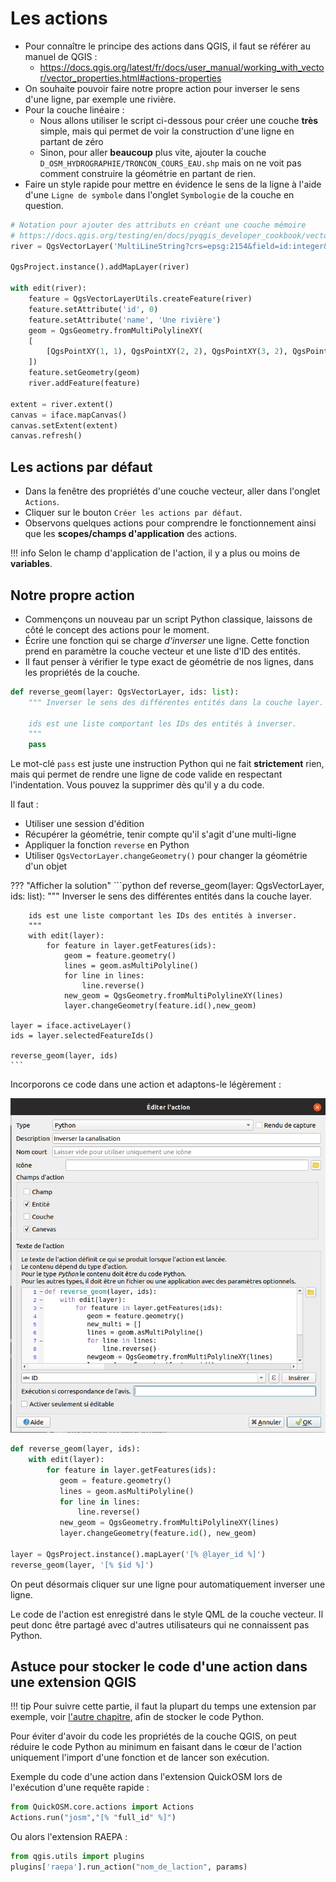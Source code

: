 # Les actions

* Pour connaître le principe des actions dans QGIS, il faut se référer au manuel de QGIS :
    * https://docs.qgis.org/latest/fr/docs/user_manual/working_with_vector/vector_properties.html#actions-properties
* On souhaite pouvoir faire notre propre action pour inverser le sens d'une ligne, par exemple une rivière.
* Pour la couche linéaire :
  * Nous allons utiliser le script ci-dessous pour créer une couche **très** simple, mais qui permet de voir la construction d'une ligne en partant de zéro
  * Sinon, pour aller **beaucoup** plus vite, ajouter la couche `D_OSM_HYDROGRAPHIE/TRONCON_COURS_EAU.shp`
    mais on ne voit pas comment construire la géométrie en partant de rien.
* Faire un style rapide pour mettre en évidence le sens de la ligne à l'aide d'une `Ligne de symbole` dans
  l'onglet `Symbologie` de la couche en question.

```python
# Notation pour ajouter des attributs en créant une couche mémoire
# https://docs.qgis.org/testing/en/docs/pyqgis_developer_cookbook/vector.html#from-an-instance-of-qgsvectorlayer
river = QgsVectorLayer('MultiLineString?crs=epsg:2154&field=id:integer&field=name:string(20)&index=yes', 'Rivers', 'memory')

QgsProject.instance().addMapLayer(river)

with edit(river):
    feature = QgsVectorLayerUtils.createFeature(river)
    feature.setAttribute('id', 0)
    feature.setAttribute('name', 'Une rivière')
    geom = QgsGeometry.fromMultiPolylineXY(
    [
        [QgsPointXY(1, 1), QgsPointXY(2, 2), QgsPointXY(3, 2), QgsPointXY(4, 1)]
    ])
    feature.setGeometry(geom)
    river.addFeature(feature)

extent = river.extent()
canvas = iface.mapCanvas()
canvas.setExtent(extent)
canvas.refresh()
```
  
## Les actions par défaut

* Dans la fenêtre des propriétés d'une couche vecteur, aller dans l'onglet `Actions`.
* Cliquer sur le bouton `Créer les actions par défaut`.
* Observons quelques actions pour comprendre le fonctionnement ainsi que les **scopes/champs d'application**
  des actions.

!!! info
    Selon le champ d'application de l'action, il y a plus ou moins de **variables**.

## Notre propre action

* Commençons un nouveau par un script Python classique, laissons de côté le concept des actions pour le moment.
* Écrire une fonction qui se charge *d'inverser* une ligne. Cette fonction prend en paramètre la couche
  vecteur et une liste d'ID des entités.
* Il faut penser à vérifier le type exact de géométrie de nos lignes, dans les propriétés de la couche.

```python
def reverse_geom(layer: QgsVectorLayer, ids: list):
    """ Inverser le sens des différentes entités dans la couche layer.
    
    ids est une liste comportant les IDs des entités à inverser.
    """
    pass

```

Le mot-clé `pass` est juste une instruction Python qui ne fait **strictement** rien, mais qui permet de rendre
une ligne de code valide en respectant l'indentation. Vous pouvez la supprimer dès qu'il y a du code.

Il faut :

* Utiliser une session d'édition
* Récupérer la géométrie, tenir compte qu'il s'agit d'une multi-ligne
* Appliquer la fonction `reverse` en Python
* Utiliser `QgsVectorLayer.changeGeometry()` pour changer la géométrie d'un objet

??? "Afficher la solution"
    ```python
    def reverse_geom(layer: QgsVectorLayer, ids: list):
        """ Inverser le sens des différentes entités dans la couche layer.
        
        ids est une liste comportant les IDs des entités à inverser.
        """
        with edit(layer):
            for feature in layer.getFeatures(ids):
                geom = feature.geometry()
                lines = geom.asMultiPolyline()
                for line in lines:
                    line.reverse()
                new_geom = QgsGeometry.fromMultiPolylineXY(lines)
                layer.changeGeometry(feature.id(),new_geom)
    
    layer = iface.activeLayer()
    ids = layer.selectedFeatureIds()
    
    reverse_geom(layer, ids)
    ```

Incorporons ce code dans une action et adaptons-le légèrement :

![Inverser canalisation](./media/action_inverser_ligne.png)

```python
def reverse_geom(layer, ids):
    with edit(layer):
        for feature in layer.getFeatures(ids):
           geom = feature.geometry()
           lines = geom.asMultiPolyline()
           for line in lines:
               line.reverse() 
           new_geom = QgsGeometry.fromMultiPolylineXY(lines)
           layer.changeGeometry(feature.id(), new_geom)

layer = QgsProject.instance().mapLayer('[% @layer_id %]')
reverse_geom(layer, '[% $id %]')
```

On peut désormais cliquer sur une ligne pour automatiquement inverser une ligne.

Le code de l'action est enregistré dans le style QML de la couche vecteur. Il peut donc être partagé avec 
d'autres utilisateurs qui ne connaissent pas Python.

## Astuce pour stocker le code d'une action dans une extension QGIS

!!! tip
    Pour suivre cette partie, il faut la plupart du temps une extension par exemple, voir
    [l'autre chapitre](extension-generique.md), afin de stocker le code Python.

Pour éviter d'avoir du code les propriétés de la couche QGIS, on peut réduire le code Python
au minimum en faisant dans le cœur de l'action uniquement l'import d'une fonction et
de lancer son exécution.

Exemple du code d'une action dans l'extension QuickOSM lors de l'exécution
d'une requête rapide :

```python
from QuickOSM.core.actions import Actions
Actions.run("josm","[% "full_id" %]")
```

Ou alors l'extension RAEPA :

```python
from qgis.utils import plugins
plugins['raepa'].run_action("nom_de_laction", params)
```
